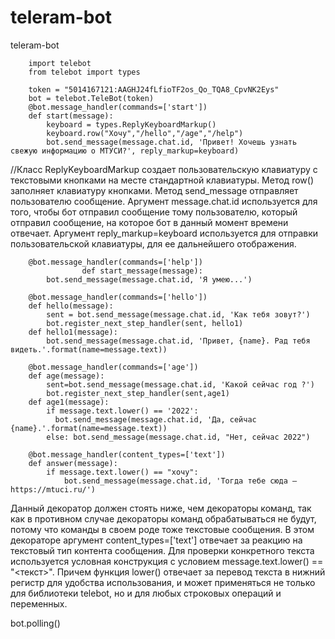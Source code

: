 # teleram-bot
teleram-bot


        import telebot
        from telebot import types

        token = "5014167121:AAGHJ24fLfioTF2os_Qo_TQA8_CpvNK2Eys"
        bot = telebot.TeleBot(token)
        @bot.message_handler(commands=['start'])
        def start(message):
            keyboard = types.ReplyKeyboardMarkup()
            keyboard.row("Хочу","/hello","/age","/help")
            bot.send_message(message.chat.id, 'Привет! Хочешь узнать свежую информацию о МТУСИ?', reply_markup=keyboard)
    
//Класс ReplyKeyboardMarkup создает пользовательскую клавиатуру с текстовыми кнопками на месте стандартной клавиатуры.
Метод row() заполняет клавиатуру кнопками.
Метод send_message отправляет пользователю сообщение.
Аргумент message.chat.id используется для того, чтобы бот отправил сообщение тому пользователю, который отправил сообщение, на которое бот в данный момент времени отвечает.
Аргумент reply_markup=keyboard используется для отправки пользовательской клавиатуры, для ее дальнейшего отображения.


        @bot.message_handler(commands=['help'])
                    def start_message(message):
            bot.send_message(message.chat.id, 'Я умею...')

        @bot.message_handler(commands=['hello'])
        def hello(message):
            sent = bot.send_message(message.chat.id, 'Как тебя зовут?')
            bot.register_next_step_handler(sent, hello1)
        def hello1(message):
            bot.send_message(message.chat.id, 'Привет, {name}. Рад тебя видеть.'.format(name=message.text))

        @bot.message_handler(commands=['age'])
        def age(message):
            sent=bot.send_message(message.chat.id, 'Какой сейчас год ?')
            bot.register_next_step_handler(sent,age1)
        def age1(message):
            if message.text.lower() == '2022':
              bot.send_message(message.chat.id, 'Да, сейчас {name}.'.format(name=message.text))
            else: bot.send_message(message.chat.id, "Нет, сейчас 2022")

        @bot.message_handler(content_types=['text'])
        def answer(message):
            if message.text.lower() == "хочу":
                bot.send_message(message.chat.id, 'Тогда тебе сюда – https://mtuci.ru/')
        
        

Данный декоратор должен стоять ниже, чем декораторы команд, так как в противном случае декораторы команд обрабатываться не будут, потому что команды в своем роде тоже текстовые сообщения.
В этом декораторе аргумент content_types=['text'] отвечает за реакцию на текстовый тип контента сообщения.
Для проверки конкретного текста используется условная конструкция с условием message.text.lower() == "<текст>".	Причем функция lower() отвечает за перевод текста в нижний регистр для удобства использования, и может применяться не только для библиотеки telebot, но и для любых строковых операций и переменных.




bot.polling()
